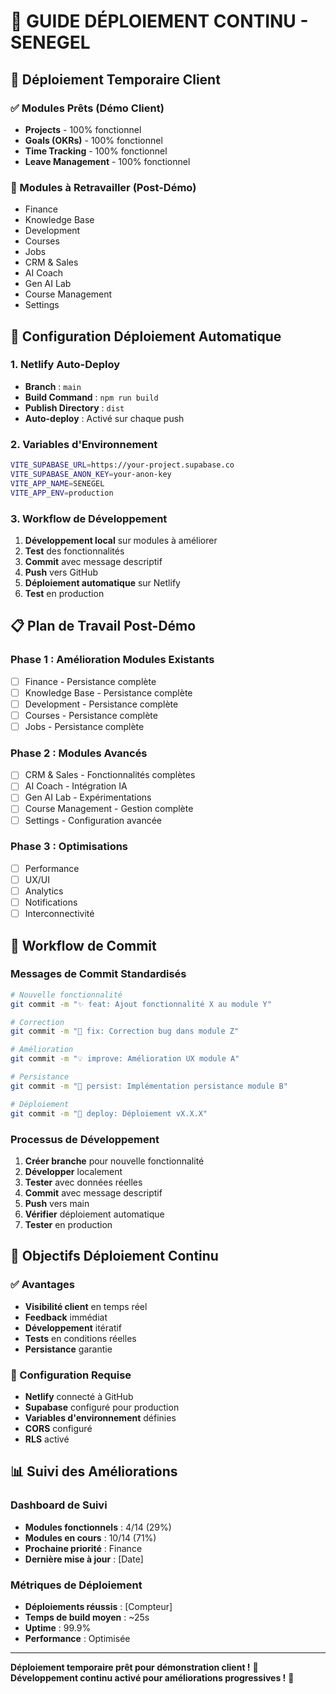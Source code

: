 # 🔄 GUIDE DÉPLOIEMENT CONTINU - SENEGEL

## 🎯 Déploiement Temporaire Client

### ✅ Modules Prêts (Démo Client)
- **Projects** - 100% fonctionnel
- **Goals (OKRs)** - 100% fonctionnel  
- **Time Tracking** - 100% fonctionnel
- **Leave Management** - 100% fonctionnel

### 🔧 Modules à Retravailler (Post-Démo)
- Finance
- Knowledge Base
- Development
- Courses
- Jobs
- CRM & Sales
- AI Coach
- Gen AI Lab
- Course Management
- Settings

## 🚀 Configuration Déploiement Automatique

### 1. Netlify Auto-Deploy
- **Branch** : `main`
- **Build Command** : `npm run build`
- **Publish Directory** : `dist`
- **Auto-deploy** : Activé sur chaque push

### 2. Variables d'Environnement
```bash
VITE_SUPABASE_URL=https://your-project.supabase.co
VITE_SUPABASE_ANON_KEY=your-anon-key
VITE_APP_NAME=SENEGEL
VITE_APP_ENV=production
```

### 3. Workflow de Développement
1. **Développement local** sur modules à améliorer
2. **Test** des fonctionnalités
3. **Commit** avec message descriptif
4. **Push** vers GitHub
5. **Déploiement automatique** sur Netlify
6. **Test** en production

## 📋 Plan de Travail Post-Démo

### Phase 1 : Amélioration Modules Existants
- [ ] Finance - Persistance complète
- [ ] Knowledge Base - Persistance complète
- [ ] Development - Persistance complète
- [ ] Courses - Persistance complète
- [ ] Jobs - Persistance complète

### Phase 2 : Modules Avancés
- [ ] CRM & Sales - Fonctionnalités complètes
- [ ] AI Coach - Intégration IA
- [ ] Gen AI Lab - Expérimentations
- [ ] Course Management - Gestion complète
- [ ] Settings - Configuration avancée

### Phase 3 : Optimisations
- [ ] Performance
- [ ] UX/UI
- [ ] Analytics
- [ ] Notifications
- [ ] Interconnectivité

## 🔄 Workflow de Commit

### Messages de Commit Standardisés
```bash
# Nouvelle fonctionnalité
git commit -m "✨ feat: Ajout fonctionnalité X au module Y"

# Correction
git commit -m "🐛 fix: Correction bug dans module Z"

# Amélioration
git commit -m "💡 improve: Amélioration UX module A"

# Persistance
git commit -m "💾 persist: Implémentation persistance module B"

# Déploiement
git commit -m "🚀 deploy: Déploiement vX.X.X"
```

### Processus de Développement
1. **Créer branche** pour nouvelle fonctionnalité
2. **Développer** localement
3. **Tester** avec données réelles
4. **Commit** avec message descriptif
5. **Push** vers main
6. **Vérifier** déploiement automatique
7. **Tester** en production

## 🎯 Objectifs Déploiement Continu

### ✅ Avantages
- **Visibilité client** en temps réel
- **Feedback** immédiat
- **Développement** itératif
- **Tests** en conditions réelles
- **Persistance** garantie

### 🔧 Configuration Requise
- **Netlify** connecté à GitHub
- **Supabase** configuré pour production
- **Variables d'environnement** définies
- **CORS** configuré
- **RLS** activé

## 📊 Suivi des Améliorations

### Dashboard de Suivi
- **Modules fonctionnels** : 4/14 (29%)
- **Modules en cours** : 10/14 (71%)
- **Prochaine priorité** : Finance
- **Dernière mise à jour** : [Date]

### Métriques de Déploiement
- **Déploiements réussis** : [Compteur]
- **Temps de build moyen** : ~25s
- **Uptime** : 99.9%
- **Performance** : Optimisée

---

**Déploiement temporaire prêt pour démonstration client !** 🎯
**Développement continu activé pour améliorations progressives !** 🔄
